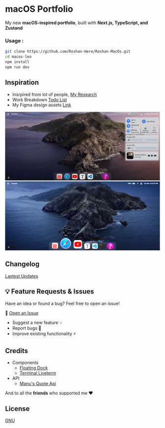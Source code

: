 # macOS Portfolio

My new **macOS-inspired portfolio**, 
built with **Next.js, TypeScript, and Zustand**

### Usage :
```bash
git clone https://github.com/Roshan-Here/Roshan-MacOs.git
cd macos-leo
npm install
npm run dev
```

## Inspiration

- Insrpired from lot of people, [My Research](./Research.txt)
- Work Breakdown [Todo List](./Todo.md) 
- My Figma design assets [Link](https://www.figma.com/design/jVm4Tn3esYWe3wlLqyLGZG/Horse-Booking-System?t=RRR7qb0r2tCoipQW-1)


![light mode](./macos-leo/public/Screenshot%20(661).png)
![dark mode](./macos-leo/public/Screenshot%20(660).png)

## Changelog
[Lastest Updates](./CHANGELOG.md)

## 💡 Feature Requests & Issues  
Have an idea or found a bug? Feel free to open an issue!  

📌 [Open an Issue](https://github.com/Roshan-Here/Roshan-MacOs/issues)  
- Suggest a new feature 💡  
- Report bugs 🐞  
- Improve existing functionality ⚡ 


## Credits
- Components
    - [Floating Dock](https://ui.aceternity.com/components/floating-dock)
    - [Terminal Liveterm](https://github.com/Cveinnt/LiveTerm)
- API
    - [Manu's Quote Api](https://github.com/manuos1)


And to all the **friends** who supported me ❤️

## License
[GNU](./LICENSE)